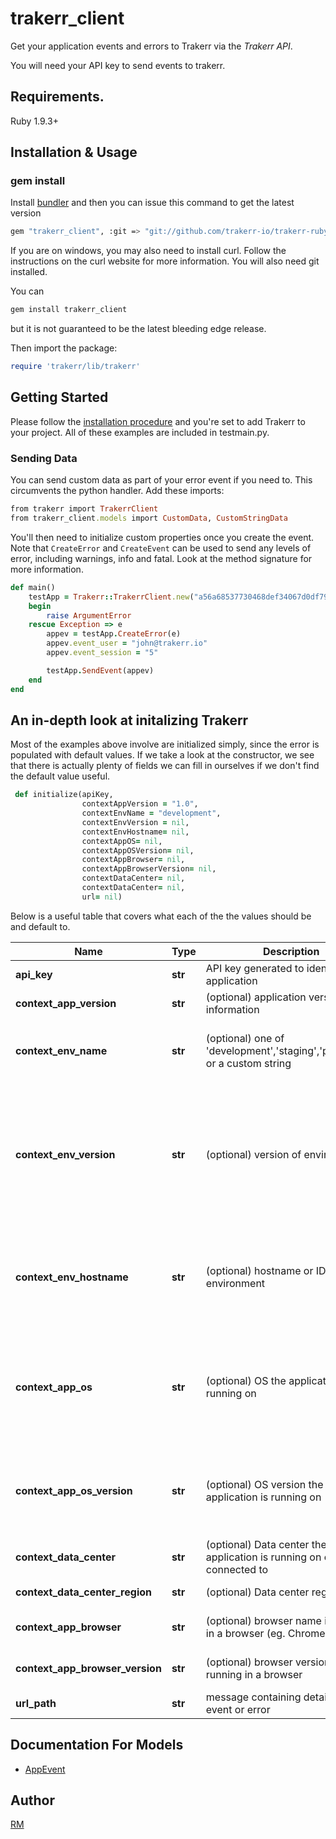 # trakerr_client
Get your application events and errors to Trakerr via the *Trakerr API*.

You will need your API key to send events to trakerr.

## Requirements.

Ruby 1.9.3+

## Installation & Usage
### gem install

Install [bundler](http://bundler.io/) and then you can issue this command to get the latest version
```sh
gem "trakerr_client", :git => "git://github.com/trakerr-io/trakerr-ruby.git"
```
If you are on windows, you may also need to install curl. Follow the instructions on the curl website for more information. You will also need git installed.

You can
```sh
gem install trakerr_client
```
but it is not guaranteed to be the latest bleeding edge release.

Then import the package:
```ruby
require 'trakerr/lib/trakerr'
```

## Getting Started

Please follow the [installation procedure](#installation--usage) and you're set to add Trakerr to your project. All of these examples are included in testmain.py.

### Sending Data
You can send custom data as part of your error event if you need to. This circumvents the python handler. Add these imports:

```ruby
from trakerr import TrakerrClient
from trakerr_client.models import CustomData, CustomStringData
```

You'll then need to initialize custom properties once you create the event. Note that `CreateError` and `CreateEvent` can be used to send any levels of error, including warnings, info and fatal. Look at the method signature for more information.

```ruby
def main()
    testApp = Trakerr::TrakerrClient.new("a56a68537730468def34067d0df7943f17815001900144", "1.0", "development")
    begin
        raise ArgumentError
    rescue Exception => e
        appev = testApp.CreateError(e)
        appev.event_user = "john@trakerr.io"
        appev.event_session = "5"

        testApp.SendEvent(appev)
    end
end
```

## An in-depth look at initalizing Trakerr
Most of the examples above involve are initialized simply, since the error is populated with default values. If we take a look at the constructor, we see that there is actually plenty of fields we can fill in ourselves if we don't find the default value useful.
```ruby
 def initialize(apiKey,
                contextAppVersion = "1.0",
                contextEnvName = "development",
                contextEnvVersion = nil,
                contextEnvHostname= nil,
                contextAppOS= nil,
                contextAppOSVersion= nil,
                contextAppBrowser= nil,
                contextAppBrowserVersion= nil,
                contextDataCenter= nil,
                contextDataCenter= nil,
                url= nil)
```

Below is a useful table that covers what each of the the values should be and default to.


Name | Type | Description | Notes
------------ | ------------- | ------------- | -------------
**api_key** | **str** | API key generated to identfy the application | 
**context_app_version** | **str** | (optional) application version information | [optional if passed `None`] 
**context_env_name** | **str** | (optional) one of &#39;development&#39;,&#39;staging&#39;,&#39;production&#39; or a custom string | [optional if passed `None`] Default Value: "develoment"
**context_env_version** | **str** | (optional) version of environment | [optional if passed `None`] Default Value: Interpreter type(ie. cpython, ironpy) and python version (ie. 2.7.8)
**context_env_hostname** | **str** | (optional) hostname or ID of environment | [optional if passed `None`] Default value: Name of the node the program is currently run on.
**context_app_os** | **str** | (optional) OS the application is running on | [optional if passed `None`] Default value: OS name (ie. Windows, MacOS) + Release (ie. 7, 8, 10, X)
**context_app_os_version** | **str** | (optional) OS version the application is running on | [optional if passed `None`] Default value: OS provided version number
**context_data_center** | **str** | (optional) Data center the application is running on or connected to | [optional if passed `None`] 
**context_data_center_region** | **str** | (optional) Data center region | [optional if passed `None`]
**context_app_browser** | **str** | (optional) browser name if running in a browser (eg. Chrome) | [optional] For web frameworks
**context_app_browser_version** | **str** | (optional) browser version if running in a browser | [optional] For web frameworks
**url_path** | **str** | message containing details of the event or error | 



## Documentation For Models

 - [AppEvent](https://github.com/trakerr-io/trakerr-python/blob/master/generated/docs/AppEvent.md)

## Author
[RM](https://github.com/RMSD)
